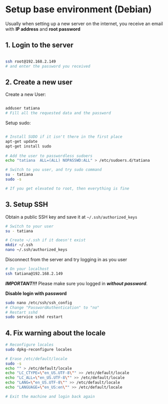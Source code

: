 # Setup base environment (Debian)
Usually when setting up a new server on the internet, you receive
an email with **IP address** and **root password**

## 1. Login to the server
```bash

ssh root@192.168.2.149
# and enter the password you received
```

## 2. Create a new user
Create a new User:
```bash

adduser tatiana
# Fill all the requested data and the password 
```

Setup sudo:
```bash

# Install SUDO if it isn't there in the first place
apt-get update
apt-get install sudo
 
# Add the user to passwordless sudoers
echo "tatiana  ALL=(ALL) NOPASSWD:ALL" > /etc/sudoers.d/tatiana

# Switch to you user, and try sudo command
su - tatiana
sudo -s

# If you get elevated to root, then everything is fine

```

## 3. Setup SSH
Obtain a public SSH key and save it at `~/.ssh/authorized_keys`
```bash
# Switch to your user
su - tatiana

# Create ~/.ssh if it doesn't exist
mkdir ~/.ssh
nano ~/.ssh/authorized_keys
```
Disconnect from the server and try logging in as you user 
```bash
# On your localhost
ssh tatiana@192.168.2.149
```
**_IMPORTANT!!!_** Please make sure you logged in **_without password_**.

**Disable login with password**
```bash
sudo nano /etc/ssh/ssh_config
# Change "PasswordAuthentication" to "no"
# Restart sshd
sudo service sshd restart
```

## 4. Fix warning about the locale
```bash
# Reconfigure locales
sudo dpkg-reconfigure locales

# Erase /etc/default/locale
sudo -s
echo "" > /etc/default/locale
echo "LC_CTYPE=\"en_US.UTF-8\"" >> /etc/default/locale
echo "LC_ALL=\"en_US.UTF-8\"" >> /etc/default/locale
echo "LANG=\"en_US.UTF-8\"" >> /etc/default/locale
echo "LANGUAGE=\"en_US:en\"" >> /etc/default/locale

# Exit the machine and login back again
```

